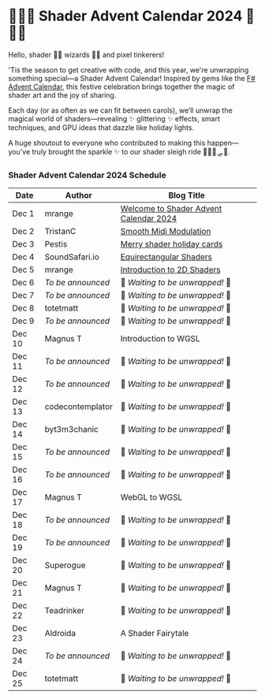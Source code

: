 # 🎄✨🎉 Shader Advent Calendar 2024 🎉✨🎄

Hello, shader 🧙‍♂️ wizards 🧙‍♂️ and pixel tinkerers!

'Tis the season to get creative with code, and this year, we're unwrapping something special—a Shader Advent Calendar! Inspired by gems like the [F# Advent Calendar](https://sergeytihon.com/fsadvent/), this festive celebration brings together the magic of shader art and the joy of sharing.

Each day (or as often as we can fit between carols), we’ll unwrap the magical world of shaders—revealing ✨ glittering ✨ effects, smart techniques, and GPU ideas that dazzle like holiday lights.

A huge shoutout to everyone who contributed to making this happen—you’ve truly brought the sparkle ✨ to our shader sleigh ride 🦌🦌🦌🛷🎅.

### Shader Advent Calendar 2024 Schedule

| Date    | Author                  | Blog Title                                |
|---------|-------------------------|-------------------------------------------|
| Dec 1   | mrange                  | [Welcome to Shader Advent Calendar 2024](day-01/README.md)|
| Dec 2   | TristanC                | [Smooth Midi Modulation](day-02/SmoothMidiModulation.md)|
| Dec 3   | Pestis                  | [Merry shader holiday cards](day-03/README.md)|
| Dec 4   | SoundSafari.io          | [Equirectangular Shaders](day-04/README.md)|
| Dec 5   | mrange                  | [Introduction to 2D Shaders](day-05/README.md)|
| Dec 6   | *To be announced*       | 🎀 *Waiting to be unwrapped!* 🎀         |
| Dec 7   | *To be announced*       | 🎁 *Waiting to be unwrapped!* 🎁         |
| Dec 8   | totetmatt               | 🎀 *Waiting to be unwrapped!* 🎀         |
| Dec 9   | *To be announced*       | 🎁 *Waiting to be unwrapped!* 🎁         |
| Dec 10  | Magnus T                | Introduction to WGSL                      |
| Dec 11  | *To be announced*       | 🎁 *Waiting to be unwrapped!* 🎁         |
| Dec 12  | *To be announced*       | 🎀 *Waiting to be unwrapped!* 🎀         |
| Dec 13  | codecontemplator        | 🎁 *Waiting to be unwrapped!* 🎁         |
| Dec 14  | byt3m3chanic            | 🎀 *Waiting to be unwrapped!* 🎀         |
| Dec 15  | *To be announced*       | 🎁 *Waiting to be unwrapped!* 🎁         |
| Dec 16  | *To be announced*       | 🎀 *Waiting to be unwrapped!* 🎀         |
| Dec 17  | Magnus T                | WebGL to WGSL                             |
| Dec 18  | *To be announced*       | 🎀 *Waiting to be unwrapped!* 🎀         |
| Dec 19  | *To be announced*       | 🎁 *Waiting to be unwrapped!* 🎁         |
| Dec 20  | Superogue               | 🎀 *Waiting to be unwrapped!* 🎀         |
| Dec 21  | Magnus T                | 🎁 *Waiting to be unwrapped!* 🎁         |
| Dec 22  | Teadrinker              | 🎀 *Waiting to be unwrapped!* 🎀         |
| Dec 23  | Aldroida                | A Shader Fairytale                        |
| Dec 24  | *To be announced*       | 🎀 *Waiting to be unwrapped!* 🎀         |
| Dec 25  | totetmatt               | 🎁 *Waiting to be unwrapped!* 🎁         |
